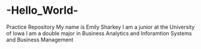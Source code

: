 # -Hello_World-
Practice Repository
My name is Emily Sharkey
I am a junior at the University of Iowa 
I am a double major in Business Analytics and Inforamtion Systems and Business Management 
